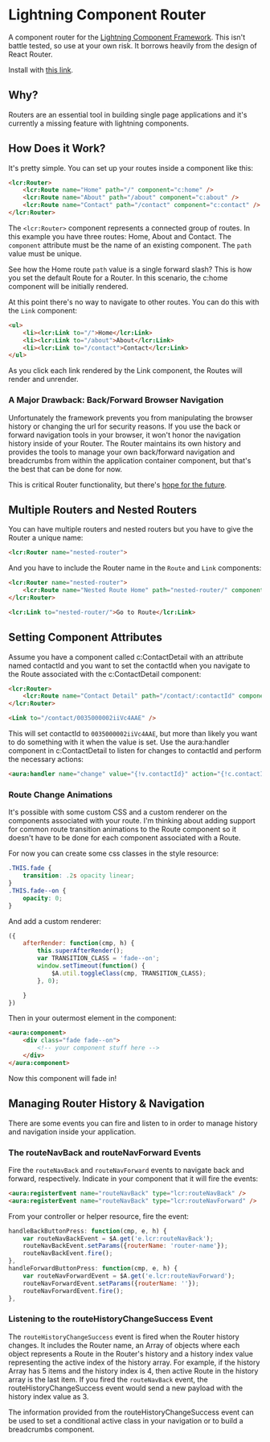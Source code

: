 # Lightning Component Router
A component router for the [Lightning Component Framework](https://developer.salesforce.com/docs/atlas.en-us.lightning.meta/lightning/intro_framework.htm). This isn't battle tested, so use at your own risk. It borrows heavily from the design of React Router.

Install with [this link](https://login.salesforce.com/packaging/installPackage.apexp?p0=04t50000000EqKD).

## Why?
Routers are an essential tool in building single page applications and it's currently a missing feature with lightning components.

## How Does it Work?
It's pretty simple. You can set up your routes inside a component like this:

```html
<lcr:Router>
    <lcr:Route name="Home" path="/" component="c:home" />
    <lcr:Route name="About" path="/about" component="c:about" />
    <lcr:Route name="Contact" path="/contact" component="c:contact" />
</lcr:Router>
```

The `<lcr:Router>` component represents a connected group of routes. In this example you have three routes: Home, About and Contact. The `component` attribute must be the name of an existing component. The `path` value must be unique.

See how the Home route `path` value is a single forward slash? This is how you set the default Route for a Router. In this scenario, the c:home component will be initially rendered.

At this point there's no way to navigate to other routes. You can do this with the `Link` component:

```html
<ul>
    <li><lcr:Link to="/">Home</lcr:Link>
    <li><lcr:Link to="/about">About</lcr:Link>
    <li><lcr:Link to="/contact">Contact</lcr:Link>
</ul>
```

As you click each link rendered by the Link component, the Routes will render and unrender.

### A Major Drawback: Back/Forward Browser Navigation
Unfortunately the framework prevents you from manipulating the browser history or changing the url for security reasons. If you use the back or forward navigation tools in your browser, it won't honor the navigation history inside of your Router. The Router maintains its own history and provides the tools to manage your own back/forward navigation and breadcrumbs from within the application container component, but that's the best that can be done for now.

This is critical Router functionality, but there's [hope for the future](http://documentation.auraframework.org/auradocs#reference?topic=api:AuraHistoryService).

## Multiple Routers and Nested Routers
You can have multiple routers and nested routers but you have to give the Router a unique name:

```html
<lcr:Router name="nested-router">
```
And you have to include the Router name in the `Route` and `Link` components:
```html
<lcr:Router name="nested-router">
    <lcr:Route name="Nested Route Home" path="nested-router/" component="c:nestedComponent" />
</lcr:Router>

<lcr:Link to="nested-router/">Go to Route</lcr:Link>
```

## Setting Component Attributes
Assume you have a component called c:ContactDetail with an attribute named contactId and you want to set the contactId when you navigate to the Route associated with the c:ContactDetail component:
```html
<lcr:Router>
    <lcr:Route name="Contact Detail" path="/contact/:contactId" component="c:ContactDetail" />
</lcr:Router>

<Link to="/contact/0035000002iiVc4AAE" />
```
This will set contactId to `0035000002iiVc4AAE`, but more than likely you want to do something with it when the value is set. Use the aura:handler component in c:ContactDetail to listen for changes to contactId and perform the necessary actions:
```html
<aura:handler name="change" value="{!v.contactId}" action="{!c.contactIdChangeHandler}"/>
```
### Route Change Animations
It's possible with some custom CSS and a custom renderer on the components associated with your route. I'm thinking about adding support for common route transition animations to the Route component so it doesn't have to be done for each component associated with a Route.

For now you can create some css classes in the style resource:
```css
.THIS.fade {
    transition: .2s opacity linear;
}
.THIS.fade--on {
    opacity: 0;
}
```
And add a custom renderer:
```javascript
({
    afterRender: function(cmp, h) {
        this.superAfterRender();
        var TRANSITION_CLASS = 'fade--on';
        window.setTimeout(function() {
            $A.util.toggleClass(cmp, TRANSITION_CLASS);        
        }, 0);

    }
})
```
Then in your outermost element in the component:
```html
<aura:component>
    <div class="fade fade--on">
        <!-- your component stuff here -->
    </div>
</aura:component>
```
Now this component will fade in!

## Managing Router History & Navigation
There are some events you can fire and listen to in order to manage history and navigation inside your application.

### The routeNavBack and routeNavForward Events
Fire the `routeNavBack`  and `routeNavForward` events to navigate back and forward, respectively. Indicate in your component that it will fire the events:
```html
<aura:registerEvent name="routeNavBack" type="lcr:routeNavBack" />
<aura:registerEvent name="routeNavBack" type="lcr:routeNavForward" />
```
From your controller or helper resource, fire the event:
```javascript
handleBackButtonPress: function(cmp, e, h) {
	var routeNavBackEvent = $A.get('e.lcr:routeNavBack');
    routeNavBackEvent.setParams({routerName: 'router-name'});
    routeNavBackEvent.fire();
},
handleForwardButtonPress: function(cmp, e, h) {
    var routeNavForwardEvent = $A.get('e.lcr:routeNavForward');
    routeNavForwardEvent.setParams({routerName: ''});
    routeNavForwardEvent.fire();
},
```
### Listening to the routeHistoryChangeSuccess Event
The `routeHistoryChangeSuccess` event is fired when the Router history changes. It includes the Router name, an Array of objects where each object represents a Route in the Router's history and a history index value representing the active index of the history array. For example, if the history Array has 5 items and the history index is 4, then active Route in the history array is the last item. If you fired the `routeNavBack` event, the routeHistoryChangeSuccess event would send a new payload with the history index value as 3.

The information provided from the routeHistoryChangeSuccess event can be used to set a conditional active class in your navigation or to build a breadcrumbs component.
